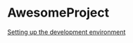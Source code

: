 # AwesomeProject
[Setting up the development environment](https://reactnative.dev/docs/environment-setup)
